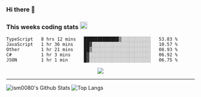 ### Hi there 👋

<!--START_SECTION:giphy-->
<!--END_SECTION:giphy-->

### This weeks coding stats <img src="https://media1.giphy.com/media/LmNwrBhejkK9EFP504/giphy.gif?cid=ecf05e4723nsktnyyj53u162g7cy5rjqfg6gz06kxdg5y55g&rid=giphy.gif" width="20" height="20" />
<!--START_SECTION:waka-->
```text
TypeScript   8 hrs 12 mins   █████████████▒░░░░░░░░░░░   53.83 % 
JavaScript   1 hr 36 mins    ██▓░░░░░░░░░░░░░░░░░░░░░░   10.57 % 
Other        1 hr 21 mins    ██▒░░░░░░░░░░░░░░░░░░░░░░   08.93 % 
C#           1 hr 3 mins     █▓░░░░░░░░░░░░░░░░░░░░░░░   06.92 % 
JSON         1 hr 1 min      █▓░░░░░░░░░░░░░░░░░░░░░░░   06.75 % 
```
<!--END_SECTION:waka-->

<!--START_SECTION:comicstrip-->
<p align="center">
 <a href="https://xkcd.com/">
 <img src="https://imgs.xkcd.com/comics/mullers_ratchet.png" />
</a>
</p>
<!--END_SECTION:comicstrip-->

---

![ism0080's Github Stats](https://github-readme-stats.vercel.app/api?username=ism0080&show_icons=true%hide_border=true&hide=issues)
![Top Langs](https://github-readme-stats.vercel.app/api/top-langs/?username=ism0080&layout=compact)

<!--
**ism0080/ism0080** is a ✨ _special_ ✨ repository because its `README.md` (this file) appears on your GitHub profile.

Here are some ideas to get you started:

- 🔭 I’m currently working on ...
- 🌱 I’m currently learning ...
- 👯 I’m looking to collaborate on ...
- 🤔 I’m looking for help with ...
- 💬 Ask me about ...
- 📫 How to reach me: ...
- 😄 Pronouns: ...
- ⚡ Fun fact: ...
-->
